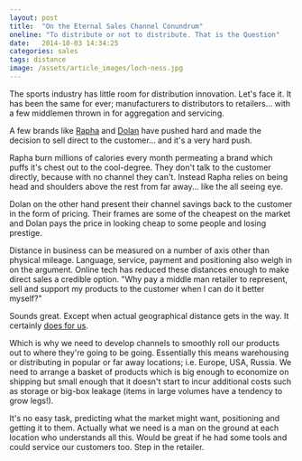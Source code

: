 ```yaml
---
layout: post
title:  "On the Eternal Sales Channel Conundrum"
oneline: "To distribute or not to distribute. That is the Question"
date:   2014-10-03 14:34:25
categories: sales
tags: distance 
image: /assets/article_images/loch-ness.jpg
---
```

The sports industry has little room for distribution innovation. Let's face it. It has been the same for ever; manufacturers to distributors to retailers... with a few middlemen thrown in for aggregation and servicing. 

A few brands like <a href="http://www.rapha.cc/">Rapha</a> and <a href="http://dolan-bikes.com/">Dolan</a> have pushed hard and made the decision to sell direct to the customer... and it's a very hard push.

Rapha burn millions of calories every month permeating a brand which puffs it's chest out to the cool-degree. They don't talk to the customer directly, because with no channel they can't. Instead Rapha relies on being head and shoulders above the rest from far away... like the all seeing eye.

Dolan on the other hand present their channel savings back to the customer in the form of pricing. Their frames are some of the cheapest on the market and Dolan pays the price in looking cheap to some people and losing prestige.

Distance in business can be measured on a number of axis other than physical mileage. Language, service, payment and positioning also weigh in on the argument. Online tech has reduced these distances enough to make direct sales a credible option. "Why pay a middle man retailer to represent, sell and support my products to the customer when I can do it better myself?"

Sounds great. Except when actual geographical distance gets in the way. It certainly <a href="/index.php/shipping-from-china/">does for us</a>.

Which is why we need to develop channels to smoothly roll our products out to where they're going to be going. Essentially this means warehousing or distributing in popular or far away locations; i.e. Europe, USA, Russia. We need to arrange a basket of products which is big enough to economize on shipping but small enough that it doesn't start to incur additional costs such as storage or big-box leakage (items in large volumes have a tendency to grow legs!).

It's no easy task, predicting what the market might want, positioning and getting it to them. Actually what we need is a man on the ground at each location who understands all this. Would be great if he had some tools and could service our customers too. Step in the retailer.